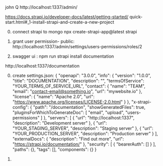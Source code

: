 john Q
http://localhost:1337/admin/

https://docs.strapi.io/developer-docs/latest/getting-started/
quick-start.html#_1-install-strapi-and-create-a-new-project

0. connect strapi to mongo
npx create-strapi-app@latest strapi

0. grant user permission- public:
http://localhost:1337/admin/settings/users-permissions/roles/2

0. swagger ui :
npm run strapi install documentation

http://localhost:1337/documentation

0. create settings.json:
{
    "openapi": "3.0.0",
    "info": {
        "version": "1.0.0",
        "title": "DOCUMENTATION",
        "description": "",
        "termsOfService": "YOUR_TERMS_OF_SERVICE_URL",
        "contact": {
            "name": "TEAM",
            "email": "contact-email@something.io",
            "url": "mywebsite.io"
        },
        "license": {
            "name": "Apache 2.0",
            "url": "https://www.apache.org/licenses/LICENSE-2.0.html"
        }
    },
    "x-strapi-config": {
        "path": "/documentation",
        "showGeneratedFiles": true,
        "pluginsForWhichToGenerateDoc": [
            "email",
            "upload",
            "users-permissions"
        ]
    },
    "servers": [
        {
            "url": "http://localhost:1337",
            "description": "Development server"
        },
        {
            "url": "YOUR_STAGING_SERVER",
            "description": "Staging server"
        },
        {
            "url": "YOUR_PRODUCTION_SERVER",
            "description": "Production server"
        }
    ],
    "externalDocs": {
        "description": "Find out more",
        "url": "https://strapi.io/documentation/"
    },
    "security": [
        {
            "bearerAuth": []
        }
    ],
    "paths": {},
    "tags": [],
    "components": {}
}

0. 